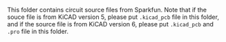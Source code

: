 This folder contains circuit source files from Sparkfun. Note that if the souce file is from KiCAD version 5, please put `.kicad_pcb` file in this folder, and if the source file is from KiCAD version 6, please put `.kicad_pcb` and `.pro` file in this folder. 